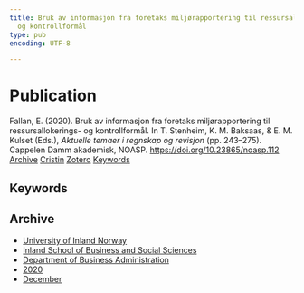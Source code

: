 ```yaml
---
title: Bruk av informasjon fra foretaks miljørapportering til ressursallokerings-
  og kontrollformål
type: pub
encoding: UTF-8

---
```

<h1>Publication</h1>
<article id="csl-bib-container-K77C42NU" class="csl-bib-container">
  <div class="csl-bib-body"> <div class="csl-entry">Fallan, E. (2020). Bruk av informasjon fra foretaks miljørapportering til ressursallokerings- og kontrollformål. In T. Stenheim, K. M. Baksaas, &#38; E. M. Kulset (Eds.), <i>Aktuelle temaer i regnskap og revisjon</i> (pp. 243–275). Cappelen Damm akademisk, NOASP. <a href="https://doi.org/10.23865/noasp.112">https://doi.org/10.23865/noasp.112</a></div> </div>
  <div class="csl-bib-buttons">
    <a href="#taxonomy-article-K77C42NU" alt="archive" class="csl-bib-button">Archive</a>
    <a href="https://app.cristin.no/results/show.jsf?id=1856613" alt="Cristin" class="csl-bib-button">Cristin</a>
    <a href="http://zotero.org/groups/5881554/items/K77C42NU" alt="Zotero" class="csl-bib-button">Zotero</a>
    <a href="#keywords-article-K77C42NU" alt="keywords" class="csl-bib-button">Keywords</a>
  </div>
  <div id="csl-bib-meta-container-K77C42NU"></div>
</article>
<div id="csl-bib-meta-K77C42NU" class="csl-bib-meta">
  <article id="keywords-article-K77C42NU" class="keywords-article">
    <h1>Keywords</h1>
    
  </article>
  <article id="taxonomy-article-K77C42NU" class="taxonomy-article">
    <h1>Archive</h1>
    <ul>
      <li><a href="{{< params subfolder >}}en/archive/?key=3DCRN523">University of Inland Norway</a></li>
      <li><a href="{{< params subfolder >}}en/archive/?key=DU8Q9LN9">Inland School of Business and Social Sciences</a></li>
      <li><a href="{{< params subfolder >}}en/archive/?key=3IQA89I8">Department of Business Administration</a></li>
      <li><a href="{{< params subfolder >}}en/archive/?key=TI88EFV9">2020</a></li>
      <li><a href="{{< params subfolder >}}en/archive/?key=FDGE9KW6">December</a></li>
    </ul>
  </article>
</div>
